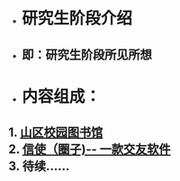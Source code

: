 * # 研究生阶段介绍
* ## 即：研究生阶段所见所想
* # 内容组成：
## 1. [山区校园图书馆](https://github.com/matistor/novel-idea/blob/master/graduate/1.%E5%B1%B1%E5%8C%BA%E6%A0%A1%E5%9B%AD%E5%9B%BE%E4%B9%A6%E9%A6%86.md)<br/>2. [信使（圈子)-- 一款交友软件](https://github.com/matistor/novel-idea/blob/master/graduate/2.%E4%BF%A1%E4%BD%BF--%E4%BA%A4%E5%8F%8B%E8%BD%AF%E4%BB%B6.md) <br/>3. 待续......
